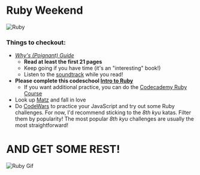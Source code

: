 # Ruby Weekend

![Ruby](http://zohararad.github.io/presentations/falling-in-love-with-ruby/presentation/images/ruby.png)

### Things to checkout:

- [_Why's (Poignant) Guide_](http://www.rubyinside.com/media/poignant-guide.pdf)
  - **Read at least the first 21 pages**
  - Keep going if you have time (it's an "interesting" book!)
  - Listen to the [soundtrack](http://poignant.guide/soundtrack/) while you read!
- **Please complete this codeschool [Intro to Ruby](http://tryruby.org/levels/1/challenges/0)**
  - If you want additional practice, you can do the [Codecademy Ruby Course](https://www.codecademy.com/learn/ruby) 
- Look up [Matz](https://en.wikipedia.org/wiki/Yukihiro_Matsumoto) and fall in love
- Do [CodeWars](www.codewars.com/r/b2Ed3Q) to practice your JavaScript and try out some Ruby challenges.  For now, I'd recommend sticking to the _8th kyu_ katas. Filter them by popularity! The most popular _8th kyu_ challenges are usually the most straightforward!

# AND GET SOME REST!

![Ruby Gif](http://38.media.tumblr.com/c3156bdc971a6a53c250dbf67ca440b4/tumblr_inline_nri3lb8p5q1sdncn9_500.gif)